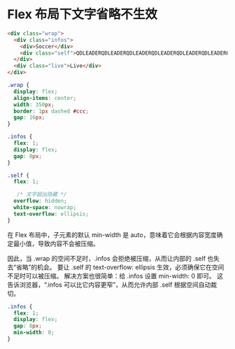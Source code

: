 # Flex 布局下文字省略不生效

```html
<div class="wrap">
  <div class="infos">
    <div>Soccer</div>
    <div class="self">QDLEADERQDLEADERQDLEADERQDLEADERQDLEADERQDLEADERQDLEADER</div>
  </div>
  <div class="live">Live</div>
</div>

```

```css
.wrap {
  display: flex;
  align-items: center;
  width: 350px;
  border: 1px dashed #ccc;
  gap: 16px;
}

.infos {
  flex: 1;
  display: flex;
  gap: 8px;
}

.self {
  flex: 1;

   /* 文字超出隐藏 */
  overflow: hidden;
  white-space: nowrap;
  text-overflow: ellipsis;
}
```

在 Flex 布局中，子元素的默认 min-width 是 auto，意味着它会根据内容宽度确定最小值，导致内容不会被压缩。

因此，当 .wrap 的空间不足时，.infos 会拒绝被压缩，从而让内部的 .self 也失去“省略”的机会。
要让 .self 的 text-overflow: ellipsis 生效，必须确保它在空间不足时可以被压缩。
解决方案也很简单：给 .infos 设置 min-width: 0 即可。
这告诉浏览器，“.infos 可以比它内容更窄”，从而允许内部 .self 根据空间自动裁切。

```css
.infos {
  flex: 1;
  display: flex;
  gap: 8px;
  min-width: 0;
}
```